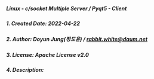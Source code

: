 ##### Linux - c/socket Multiple Server / Pyqt5 - Client
#####
##### 1. Created Date: 2022-04-22
##### 2. Author: Doyun Jung(정도윤) / rabbit.white@daum.net
##### 3. License: Apache License v2.0
##### 4. Description: 